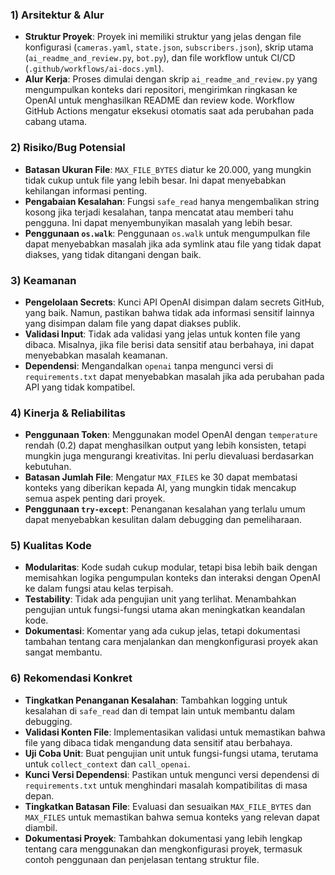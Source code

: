 ### 1) Arsitektur & Alur
- **Struktur Proyek**: Proyek ini memiliki struktur yang jelas dengan file konfigurasi (`cameras.yaml`, `state.json`, `subscribers.json`), skrip utama (`ai_readme_and_review.py`, `bot.py`), dan file workflow untuk CI/CD (`.github/workflows/ai-docs.yml`).
- **Alur Kerja**: Proses dimulai dengan skrip `ai_readme_and_review.py` yang mengumpulkan konteks dari repositori, mengirimkan ringkasan ke OpenAI untuk menghasilkan README dan review kode. Workflow GitHub Actions mengatur eksekusi otomatis saat ada perubahan pada cabang utama.

### 2) Risiko/Bug Potensial
- **Batasan Ukuran File**: `MAX_FILE_BYTES` diatur ke 20.000, yang mungkin tidak cukup untuk file yang lebih besar. Ini dapat menyebabkan kehilangan informasi penting.
- **Pengabaian Kesalahan**: Fungsi `safe_read` hanya mengembalikan string kosong jika terjadi kesalahan, tanpa mencatat atau memberi tahu pengguna. Ini dapat menyembunyikan masalah yang lebih besar.
- **Penggunaan `os.walk`**: Penggunaan `os.walk` untuk mengumpulkan file dapat menyebabkan masalah jika ada symlink atau file yang tidak dapat diakses, yang tidak ditangani dengan baik.

### 3) Keamanan
- **Pengelolaan Secrets**: Kunci API OpenAI disimpan dalam secrets GitHub, yang baik. Namun, pastikan bahwa tidak ada informasi sensitif lainnya yang disimpan dalam file yang dapat diakses publik.
- **Validasi Input**: Tidak ada validasi yang jelas untuk konten file yang dibaca. Misalnya, jika file berisi data sensitif atau berbahaya, ini dapat menyebabkan masalah keamanan.
- **Dependensi**: Mengandalkan `openai` tanpa mengunci versi di `requirements.txt` dapat menyebabkan masalah jika ada perubahan pada API yang tidak kompatibel.

### 4) Kinerja & Reliabilitas
- **Penggunaan Token**: Menggunakan model OpenAI dengan `temperature` rendah (0.2) dapat menghasilkan output yang lebih konsisten, tetapi mungkin juga mengurangi kreativitas. Ini perlu dievaluasi berdasarkan kebutuhan.
- **Batasan Jumlah File**: Mengatur `MAX_FILES` ke 30 dapat membatasi konteks yang diberikan kepada AI, yang mungkin tidak mencakup semua aspek penting dari proyek.
- **Penggunaan `try-except`**: Penanganan kesalahan yang terlalu umum dapat menyebabkan kesulitan dalam debugging dan pemeliharaan.

### 5) Kualitas Kode
- **Modularitas**: Kode sudah cukup modular, tetapi bisa lebih baik dengan memisahkan logika pengumpulan konteks dan interaksi dengan OpenAI ke dalam fungsi atau kelas terpisah.
- **Testability**: Tidak ada pengujian unit yang terlihat. Menambahkan pengujian untuk fungsi-fungsi utama akan meningkatkan keandalan kode.
- **Dokumentasi**: Komentar yang ada cukup jelas, tetapi dokumentasi tambahan tentang cara menjalankan dan mengkonfigurasi proyek akan sangat membantu.

### 6) Rekomendasi Konkret
- **Tingkatkan Penanganan Kesalahan**: Tambahkan logging untuk kesalahan di `safe_read` dan di tempat lain untuk membantu dalam debugging.
- **Validasi Konten File**: Implementasikan validasi untuk memastikan bahwa file yang dibaca tidak mengandung data sensitif atau berbahaya.
- **Uji Coba Unit**: Buat pengujian unit untuk fungsi-fungsi utama, terutama untuk `collect_context` dan `call_openai`.
- **Kunci Versi Dependensi**: Pastikan untuk mengunci versi dependensi di `requirements.txt` untuk menghindari masalah kompatibilitas di masa depan.
- **Tingkatkan Batasan File**: Evaluasi dan sesuaikan `MAX_FILE_BYTES` dan `MAX_FILES` untuk memastikan bahwa semua konteks yang relevan dapat diambil.
- **Dokumentasi Proyek**: Tambahkan dokumentasi yang lebih lengkap tentang cara menggunakan dan mengkonfigurasi proyek, termasuk contoh penggunaan dan penjelasan tentang struktur file.